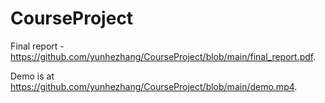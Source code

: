 # CourseProject

Final report - https://github.com/yunhezhang/CourseProject/blob/main/final_report.pdf. 

Demo is at https://github.com/yunhezhang/CourseProject/blob/main/demo.mp4.

